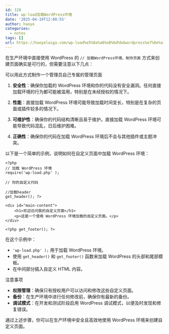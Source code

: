 ```yaml
---
id: 128
title: wp-load加载WordPress环境
date: '2025-04-19T12:08:55'
author: haoye
categories:
  - notes
tags: []
url: https://haoyelaiga.com/wp-load%e5%8a%a0%e8%bd%bdwordpress%e7%8e%af%e5%a2%83/
---
```


在生产环境中直接使用 WordPress 的 `// 加载WordPress环境，制作页面` 方式来创建页面确实是可行的，但需要注意以下几点：

可以用此方式制作一个管理员自己专属的管理页面

1. **安全性**：确保你加载的 WordPress 环境和你的代码没有安全漏洞。任何直接加载环境的行为都可能被滥用，特别是在未经授权的情况下。

2. **性能**：直接加载 WordPress 环境可能导致加载时间变长，特别是在复杂的页面或插件较多的情况下。

3. **可维护性**：确保你的代码结构清晰且易于维护。直接加载 WordPress 环境可能导致代码混乱，日后维护困难。

4. **正确性**：确保你的代码在加载 WordPress 环境后不会与其他插件或主题冲突。

以下是一个简单的示例，说明如何在自定义页面中加载 WordPress 环境：

```
<?php
// 加载 WordPress 环境
require('wp-load.php' );

// 你的自定义代码

//加载header
get_header(); ?>

<div id="main-content">
    <h1>欢迎访问我的自定义页面</h1>
    <p>这是一个使用 WordPress 环境加载的自定义页面。</p>
</div>

<?php get_footer(); ?>
```

在这个示例中：

- `'wp-load.php' );` 用于加载 WordPress 环境。
- 使用 `get_header()` 和 `get_footer()` 函数来加载 WordPress 的头部和尾部模板。
- 在中间部分插入自定义 HTML 内容。

注意事项

- **权限管理**：确保只有授权用户可以访问和修改这些自定义页面。
- **备份**：在生产环境中进行任何修改前，确保你有最新的备份。
- **调试模式**：在开发和测试阶段启用 WordPress 调试模式，以便及时发现和修复错误。

通过上述步骤，你可以在生产环境中安全且高效地使用 WordPress 环境来创建自定义页面。
